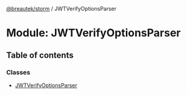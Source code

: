 [@breautek/storm](../README.md) / JWTVerifyOptionsParser

# Module: JWTVerifyOptionsParser

## Table of contents

### Classes

- [JWTVerifyOptionsParser](../classes/jwtverifyoptionsparser.jwtverifyoptionsparser-1.md)

